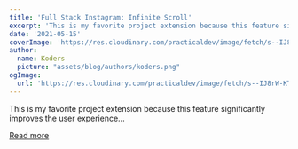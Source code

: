 ```yaml
---
title: 'Full Stack Instagram: Infinite Scroll'
excerpt: 'This is my favorite project extension because this feature significantly improves the user experience...'
date: '2021-05-15'
coverImage: 'https://res.cloudinary.com/practicaldev/image/fetch/s--IJ8rW-KT--/c_imagga_scale,f_auto,fl_progressive,h_420,q_auto,w_1000/https://dev-to-uploads.s3.amazonaws.com/uploads/articles/gtocd1o4bktpetmbyfgl.png'
author:
  name: Koders
  picture: "assets/blog/authors/koders.png"
ogImage:
  url: 'https://res.cloudinary.com/practicaldev/image/fetch/s--IJ8rW-KT--/c_imagga_scale,f_auto,fl_progressive,h_420,q_auto,w_1000/https://dev-to-uploads.s3.amazonaws.com/uploads/articles/gtocd1o4bktpetmbyfgl.png'
---
```


This is my favorite project extension because this feature significantly improves the user experience...

[Read more](https://dev.to/arnoldschan/full-stack-react-how-to-build-your-own-instagram-with-react-js-firebase-infinite-scroll-5dc0)
